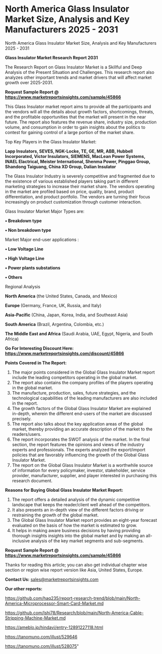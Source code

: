 # North America Glass Insulator Market Size, Analysis and Key Manufacturers 2025 - 2031
 North America Glass Insulator Market Size, Analysis and Key Manufacturers 2025 - 2031

<strong>Glass Insulator Market Research Report 2031</strong>

The Research Report on Glass Insulator Market is a Skillful and Deep Analysis of the Present Situation and Challenges. This research report also analyzes other important trends and market drivers that will affect market growth over 2025-2031.

<strong>Request Sample Report @ <a href=https://www.marketreportsinsights.com/sample/45866>https://www.marketreportsinsights.com/sample/45866</a></strong>

This Glass Insulator market report aims to provide all the participants and the vendors will all the details about growth factors, shortcomings, threats, and the profitable opportunities that the market will present in the near future. The report also features the revenue share, industry size, production volume, and consumption in order to gain insights about the politics to contest for gaining control of a large portion of the market share.

Top Key Players in the Glass Insulator Market:

<strong>Lapp Insulators, SEVES, NGK-Locke, TE, GE, MR, ABB, Hubbell Incorporated, Victor Insulators, SIEMENS, MacLean Power Systems, INAEL Elactrical, Meister International, Shenma Power, Pinggao Group, Shandong Taiguang, China XD Group, Dalian Insulator</strong>

The Glass Insulator Industry is severely competitive and fragmented due to the existence of various established players taking part in different marketing strategies to increase their market share. The vendors operating in the market are profiled based on price, quality, brand, product differentiation, and product portfolio. The vendors are turning their focus increasingly on product customization through customer interaction.

Glass Insulator Market Major Types are:

<strong>•  Breakdown type

•  Non breakdown type</strong>

Market Major end-user applications :

<strong>•  Low Voltage Line

•  High Voltage Line

•  Power plants substations

•  Others</strong>

Regional Analysis

</u><strong><b>North America</b></strong> (the United States, Canada, and Mexico)

<strong><b>Europe </b></strong>(Germany, France, UK, Russia, and Italy)

<strong><b>Asia-Pacific</b></strong> (China, Japan, Korea, India, and Southeast Asia)

<strong><b>South America</b></strong> (Brazil, Argentina, Colombia, etc.)

<strong><b>The Middle East and Africa</b></strong> (Saudi Arabia, UAE, Egypt, Nigeria, and South Africa)

<strong>Go For Interesting Discount Here: <a href=https://www.marketreportsinsights.com/discount/45866>https://www.marketreportsinsights.com/discount/45866</a></strong>

<strong>Points Covered in The Report:</strong>
<ol>
  <li>The major points considered in the Global Glass Insulator Market report include the leading competitors operating in the global market.</li>
  <li>The report also contains the company profiles of the players operating in the global market.</li>
  <li>The manufacture, production, sales, future strategies, and the technological capabilities of the leading manufacturers are also included in the report.</li>
  <li>The growth factors of the Global Glass Insulator Market are explained in-depth, wherein the different end-users of the market are discussed precisely.</li>
  <li>The report also talks about the key application areas of the global market, thereby providing an accurate description of the market to the readers/users.</li>
  <li>The report incorporates the SWOT analysis of the market. In the final section, the report features the opinions and views of the industry experts and professionals. The experts analyzed the export/import policies that are favorably influencing the growth of the Global Glass Insulator Market.</li>
  <li>The report on the Global Glass Insulator Market is a worthwhile source of information for every policymaker, investor, stakeholder, service provider, manufacturer, supplier, and player interested in purchasing this research document.</li>
</ol>
<strong>Reasons for Buying Global Glass Insulator Market Report:</strong>

<ol>
  <li>The report offers a detailed analysis of the dynamic competitive landscape that keeps the reader/client well ahead of the competitors.</li>
  <li>It also presents an in-depth view of the different factors driving or restraining the growth of the global market.</li>
  <li>The Global Glass Insulator Market report provides an eight-year forecast evaluated on the basis of how the market is estimated to grow.</li>
  <li>It helps in making aware business decisions by having providing thorough insights insights into the global market and by making an all-inclusive analysis of the key market segments and sub-segments.</li>
</ol>
<strong>Request Sample Report @ <a href=https://www.marketreportsinsights.com/sample/45866>https://www.marketreportsinsights.com/sample/45866</a></strong>


Thanks for reading this article; you can also get individual chapter wise section or region wise report version like Asia, United States, Europe.

<strong>Contact Us:</strong>
sales@marketreportsinsights.com

<strong>Our other reports:</strong>

<a href=https://github.com/haq235/report-research-trend/blob/main/North-America-Microprocessor-Smart-Card-Market.md>https://github.com/haq235/report-research-trend/blob/main/North-America-Microprocessor-Smart-Card-Market.md</a>

<a href=https://github.com/Ishi78/Research/blob/main/North-America-Cable-Stripping-Machine-Market.md>https://github.com/Ishi78/Research/blob/main/North-America-Cable-Stripping-Machine-Market.md</a>

<a href=https://ameblo.jp/hindavi/entry-12891227118.html>https://ameblo.jp/hindavi/entry-12891227118.html</a>

<a href=https://tanomuno.com/illust/529646>https://tanomuno.com/illust/529646</a>

<a href=https://tanomuno.com/illust/528075>https://tanomuno.com/illust/528075</a>"
